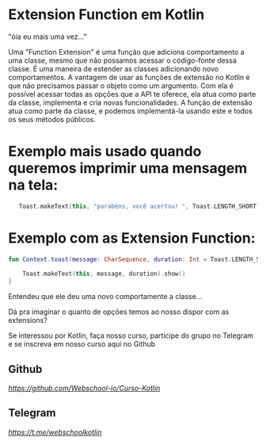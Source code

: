 # Extension Function  em Kotlin

"óia eu mais uma vez..."

Uma "Function Extension" é uma função que adiciona comportamento a uma classe, mesmo que não possamos acessar o código-fonte dessa classe. 
É uma maneira de estender as classes adicionando novo comportamentos. 
A vantagem de usar as funções de extensão no Kotlin é que não precisamos passar o objeto como um argumento. Com ela
é possível acessar todas as opções que a API te oferece, ela atua como parte da classe, implementa e cria novas funcionalidades.
A função de extensão atua como parte da classe, e podemos implementá-la usando este e todos os seus métodos públicos.

# Exemplo mais usado quando queremos imprimir uma mensagem na tela:

```kotlin
   Toast.makeText(this, "parabéns, você acertou! ", Toast.LENGTH_SHORT).show()
```

# Exemplo com as Extension Function:

```kotlin
fun Context.toast(message: CharSequence, duration: Int = Toast.LENGTH_SHORT) {
 
    Toast.makeText(this, message, duration).show()
}

```

Entendeu que ele deu uma novo comportamente a classe...

Dá pra imaginar o quanto de opções temos ao nosso dispor com as extensions?


Se interessou por Kotlin, faça nosso curso, participe do grupo no Telegram e se inscreva em nosso curso aqui no Github

## Github
*https://github.com/Webschool-io/Curso-Kotlin*

## Telegram
*https://t.me/webschoolkotlin*
